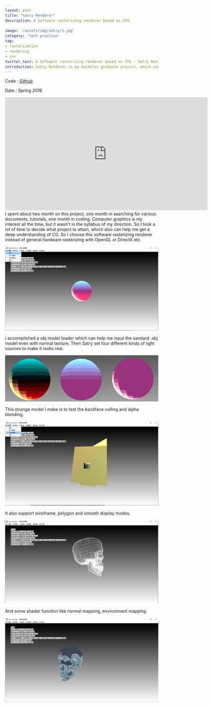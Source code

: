 ```yaml
---
layout: post
title: "Satry Renderer"
description: A Software rasterizing renderer based on CPU.

image: '/assets/img/satry/1.jpg'
category: 'tech practice'
tag:
- rasterization
- rendering
- c++
twitter_text: A Software rasterizing renderer based on CPU - Satry Renderer made by Lind Chen. 
introduction: Satry Renderer is my bachelor graduate project, which contains basic function of fixed rendering pipeline, such as vertex transform, texture mapping, software rasterization, normal mapping, environment mapping, alpha blending, etc. 
---
```


Code : *[Github](https://github.com/cozlind/SatryRenderer)*


Date : *Spring 2016*

<iframe width="666" height="372" src="https://www.youtube.com/embed/wT75H7Lri30" frameborder="0" allow="autoplay; encrypted-media" allowfullscreen></iframe>I spent about two month on this project, one month in searching for various documents, tutorials, one month in coding. Computer graphics is my interest all the time, but it wasn't in the syllabus of my direction. So I took a lot of time to decide what project to attain, which also can help me get a deep understanding of CG. So I choose this software rasterizing renderer instead of general hardware rasterizing with OpenGL or DirectX etc. 

![](/assets/img/satry/2.jpg)

I accomplished a obj model loader which can help me input the sandard .obj model even with normal texture. Then Satry set four different  kinds of light sources to make it looks real. 

![](/assets/img/satry/4.jpg)

This strange model I make is to test the backface culling and alpha blending.

![](/assets/img/satry/3.jpg)

It also support wireframe, polygon and smooth display modes.

![](/assets/img/satry/8.jpg)

And some shader function like normal mapping, environment mapping.

![](/assets/img/satry/6.jpg)